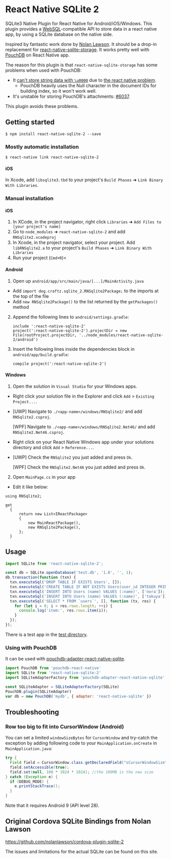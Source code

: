 # React Native SQLite 2

SQLite3 Native Plugin for React Native for Android/iOS/Windows.
This plugin provides a [WebSQL](http://www.w3.org/TR/webdatabase/)-compatible API to store data in a react native app, by using a SQLite database on the native side.

Inspired by fantastic work done by [Nolan Lawson](https://github.com/nolanlawson/cordova-plugin-sqlite-2).
It should be a drop-in replacement for [react-native-sqlite-storage](https://github.com/andpor/react-native-sqlite-storage).
It works pretty well with [PouchDB](https://github.com/stockulus/pouchdb-react-native) on React Native app.

The reason for this plugin is that `react-native-sqlite-storage` has some problems when used with PouchDB:

  * It [can't store string data with `\u0000`](https://github.com/andpor/react-native-sqlite-storage/issues/107) due to [the react native problem](https://github.com/facebook/react-native/issues/12731).
    * PouchDB heavily uses the Null character in the document IDs for building index, so it won't work well.
  * It's unstable for storing PouchDB's attachments: [#6037](https://github.com/pouchdb/pouchdb/issues/6037).

This plugin avoids these problems.

## Getting started

```shell
$ npm install react-native-sqlite-2 --save
```

### Mostly automatic installation

```shell
$ react-native link react-native-sqlite-2
```

#### iOS

In Xcode, add `libsqlite3.tbd` to your project's `Build Phases` ➜ `Link Binary With Libraries`.

### Manual installation

#### iOS

1. In XCode, in the project navigator, right click `Libraries` ➜ `Add Files to [your project's name]`
2. Go to `node_modules` ➜ `react-native-sqlite-2` and add `RNSqlite2.xcodeproj`
3. In Xcode, in the project navigator, select your project. Add `libRNSqlite2.a` to your project's `Build Phases` ➜ `Link Binary With Libraries`
4. Run your project (`Cmd+R`)<

#### Android

1. Open up `android/app/src/main/java/[...]/MainActivity.java`
  - Add `import dog.craftz.sqlite_2.RNSqlite2Package;` to the imports at the top of the file
  - Add `new RNSqlite2Package()` to the list returned by the `getPackages()` method
2. Append the following lines to `android/settings.gradle`:
    ```
    include ':react-native-sqlite-2'
    project(':react-native-sqlite-2').projectDir = new File(rootProject.projectDir, '../node_modules/react-native-sqlite-2/android')
    ```
3. Insert the following lines inside the dependencies block in `android/app/build.gradle`:
    ```
    compile project(':react-native-sqlite-2')
    ```

#### Windows  
1. Open the solution in `Visual Studio` for your Windows apps.
  - Right click your solution file in the Explorer and click `Add` > `Existing Project...`.
  - [UWP] Navigate to `./<app-name>/windows/RNSqlite2/` and add `RNSqlite2.csproj`.
  
    [WPF] Navigate to `./<app-name>/windows/RNSqlite2.Net46/` and add `RNSqlite2.Net46.csproj`.
  - Right click on your React Native Windows app under your solutions directory and click `Add` > `Reference...`.
  - [UWP] Check the `RNSqlite2` you just added and press `Ok`.
    
    [WPF] Check the `RNSqlite2.Net46` you just added and press `Ok`.
2. Open `MainPage.cs` in your app
 - Edit it like below:

```
using RNSqlite2;

get
  {
      return new List<IReactPackage>
      {
          new MainReactPackage(),
          new RNSqlite2Package(),
      };
  }
```

## Usage

```javascript
import SQLite from 'react-native-sqlite-2';

const db = SQLite.openDatabase('test.db', '1.0', '', 1);
db.transaction(function (txn) {
  txn.executeSql('DROP TABLE IF EXISTS Users', []);
  txn.executeSql('CREATE TABLE IF NOT EXISTS Users(user_id INTEGER PRIMARY KEY NOT NULL, name VARCHAR(30))', []);
  txn.executeSql('INSERT INTO Users (name) VALUES (:name)', ['nora']);
  txn.executeSql('INSERT INTO Users (name) VALUES (:name)', ['takuya']);
  txn.executeSql('SELECT * FROM `users`', [], function (tx, res) {
    for (let i = 0; i < res.rows.length; ++i) {
      console.log('item:', res.rows.item(i));
    }
  });
});
```

There is a test app in the [test directory](https://github.com/craftzdog/react-native-sqlite-2/tree/master/test).

### Using with PouchDB

It can be used with [pouchdb-adapter-react-native-sqlite](https://github.com/craftzdog/pouchdb-adapter-react-native-sqlite).

```javascript
import PouchDB from 'pouchdb-react-native'
import SQLite from 'react-native-sqlite-2'
import SQLiteAdapterFactory from 'pouchdb-adapter-react-native-sqlite'

const SQLiteAdapter = SQLiteAdapterFactory(SQLite)
PouchDB.plugin(SQLiteAdapter)
var db = new PouchDB('mydb', { adapter: 'react-native-sqlite' })
```

## Troubleshooting

### Row too big to fit into CursorWindow (Android)

You can set a limited `windowSizeBytes` for `CursorWindow` and try-catch the exception by adding following code to your `MainApplication.onCreate` in `MainApplication.java`:

```java
try {
  Field field = CursorWindow.class.getDeclaredField("sCursorWindowSize");
  field.setAccessible(true);
  field.set(null, 100 * 1024 * 1024); //the 100MB is the new size
} catch (Exception e) {
  if (DEBUG_MODE) {
    e.printStackTrace();
  }
}
```

Note that it requires Android 9 (API level 28).

## Original Cordova SQLite Bindings from Nolan Lawson

https://github.com/nolanlawson/cordova-plugin-sqlite-2

The issues and limitations for the actual SQLite can be found on this site.

